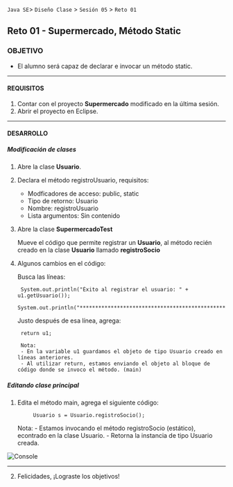  
`Java SE`> `Diseño Clase` > `Sesión 05` > `Reto 01`

## Reto 01 - Supermercado, Método Static

### OBJETIVO

- El alumno será capaz de declarar e invocar un método static.

<hr>

#### REQUISITOS

1. Contar con el proyecto <b>Supermercado</b> modificado en la última sesión.
2. Abrir el proyecto en Eclipse.

<hr>

#### DESARROLLO

##### Modificación de clases

1. Abre la clase <b>Usuario</b>.
2. Declara el método registroUsuario, requisitos:

   <ul>
        <li> Modficadores de acceso: public, static
        <li> Tipo de retorno: Usuario
        <li> Nombre: registroUsuario
        <li> Lista argumentos: Sin contenido
   </ul>
           		                        
3. Abre la clase <b>SupermercadoTest</b>
   
   Mueve el código que permite registrar un <b>Usuario</b>, al método recién creado en la clase <b>Usuario</b> llamado <b>registroSocio</b>
   
4. Algunos cambios en el código:

   Busca las líneas: 

   		System.out.println("Éxito al registrar el usuario: " + u1.getUsuario());
		System.out.println("*************************************************");
   
   Justo después de esa línea, agrega:
   
        return u1;
        
        Nota: 
        - En la variable u1 guardamos el objeto de tipo Usuario creado en líneas anteriores.
        - Al utilizar return, estamos enviando el objeto al bloque de código donde se invoco el método. (main)
   
        
##### Editando clase principal

1. Edita el método main, agrega el siguiente código:

	        Usuario s = Usuario.registroSocio();

   Nota: 
        - Estamos invocando el método registroSocio (estático), econtrado en la clase Usuario. 
        - Retorna la instancia de tipo Usuario creada.

![Console](https://user-images.githubusercontent.com/56565204/67644097-e6812a00-f8e3-11e9-8a57-64d333ad7c81.png)

<hr>

2. Felicidades, ¡Lograste los objetivos!
